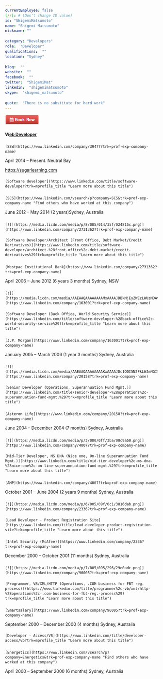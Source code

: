 ```yaml
---
currentEmployee: false
[//]: # (Don't change ID value)
id: "ShigemiMatsumoto"
name: "Shigemi Matsumoto"
nickname: ""

category: "Developers"
role:  "Developer"
qualifications:  ""
location: "Sydney"

blog:  ""
website:  ""
facebook:  ""
twitter:  "ShigemiMat"
linkedin:  "shigemimatsumoto"
skype:  "shigemi_matsumoto"

quote:  "There is no substitute for hard work"
---
```


[![BookNow.png](./Images/Bio/BookNow.png)](http://veethere.com/With/Shigemi) 
  

#### W[eb Developer](https://www.linkedin.com/title/web-developer?trk=mprofile_title "Learn more about this title")

##### 
    [SSW](https://www.linkedin.com/company/39477?trk=prof-exp-company-name)

<time style="border:0px;font-style:inherit;font-variant:inherit;font-weight:inherit;font-stretch:inherit;line-height:inherit;font-family:inherit;vertical-align:baseline;">April 2014</time> – Present. Neutral Bay

https://sugarlearning.com

#### 
    [Software developer](https://www.linkedin.com/title/software-developer?trk=mprofile_title "Learn more about this title")

##### 
    [SCS](https://www.linkedin.com/vsearch/p?company=SCS&trk=prof-exp-company-name "Find others who have worked at this company")

<time style="border:0px;font-style:inherit;font-variant:inherit;font-weight:inherit;font-stretch:inherit;line-height:inherit;font-family:inherit;vertical-align:baseline;">June 2012</time> – <time style="border:0px;font-style:inherit;font-variant:inherit;font-weight:inherit;font-stretch:inherit;line-height:inherit;font-family:inherit;vertical-align:baseline;">May 2014</time> (2 years)Sydney, Australia

##### 
    [![](https://media.licdn.com/media/p/8/005/014/35f/024815c.png)](https://www.linkedin.com/company/2731362?trk=prof-exp-company-name) 


#### 
    [Software Developer/Architect (Front Office, Debt Market/Credit Derivatives)](https://www.linkedin.com/title/software-developer/architect-%28front-office%2c-debt-market/credit-derivatives%29?trk=mprofile_title "Learn more about this title")

##### 
    [Westpac Institutional Bank](https://www.linkedin.com/company/2731362?trk=prof-exp-company-name)

<time style="border:0px;font-style:inherit;font-variant:inherit;font-weight:inherit;font-stretch:inherit;line-height:inherit;font-family:inherit;vertical-align:baseline;">April 2006</time> – <time style="border:0px;font-style:inherit;font-variant:inherit;font-weight:inherit;font-stretch:inherit;line-height:inherit;font-family:inherit;vertical-align:baseline;">June 2012</time> (6 years 3 months) Sydney, NSW

##### 
    [![](https://media.licdn.com/media/AAEAAQAAAAAAAAMxAAAAJDBkMjEyZWEzLWUzMDAtNDZmZS05NmVjLTA0NzM5ODc3MTUyYg.png)](https://www.linkedin.com/company/163001?trk=prof-exp-company-name) 


#### 
    [Software Developer (Back Office, World Security Service)](https://www.linkedin.com/title/software-developer-%28back-office%2c-world-security-service%29?trk=mprofile_title "Learn more about this title")

##### 
    [J.P. Morgan](https://www.linkedin.com/company/163001?trk=prof-exp-company-name)

<time style="border:0px;font-style:inherit;font-variant:inherit;font-weight:inherit;font-stretch:inherit;line-height:inherit;font-family:inherit;vertical-align:baseline;">January 2005</time> – <time style="border:0px;font-style:inherit;font-variant:inherit;font-weight:inherit;font-stretch:inherit;line-height:inherit;font-family:inherit;vertical-align:baseline;">March 2006</time> (1 year 3 months) Sydney, Australia

##### 
    [![](https://media.licdn.com/media/AAEAAQAAAAAAAAKxAAAAJDc1ODI5N2FkLWJmNGItNDI2MC04YTM5LTU0OTI4YmExMmU0Mg.png)](https://www.linkedin.com/company/20158?trk=prof-exp-company-name) 


#### 
    [Senior Developer (Operations, Superannuation Fund Mgmt.)](https://www.linkedin.com/title/senior-developer-%28operations%2c-superannuation-fund-mgmt.%29?trk=mprofile_title "Learn more about this title")

##### 
    [Asteron Life](https://www.linkedin.com/company/20158?trk=prof-exp-company-name)

<time style="border:0px;font-style:inherit;font-variant:inherit;font-weight:inherit;font-stretch:inherit;line-height:inherit;font-family:inherit;vertical-align:baseline;">June 2004</time> – <time style="border:0px;font-style:inherit;font-variant:inherit;font-weight:inherit;font-stretch:inherit;line-height:inherit;font-family:inherit;vertical-align:baseline;">December 2004</time> (7 months) Sydney, Australia

##### 
    [![](https://media.licdn.com/media/p/3/000/0ff/3ba/00c9a50.png)](https://www.linkedin.com/company/4007?trk=prof-exp-company-name) 


#### 
    [Mid-Tier Developer, MS DNA (Nice one, On-line Superannuation Fund Mgmt.)](https://www.linkedin.com/title/mid-tier-developer%2c-ms-dna-%28nice-one%2c-on-line-superannuation-fund-mgmt.%29?trk=mprofile_title "Learn more about this title")

##### 
    [AMP](https://www.linkedin.com/company/4007?trk=prof-exp-company-name)

<time style="border:0px;font-style:inherit;font-variant:inherit;font-weight:inherit;font-stretch:inherit;line-height:inherit;font-family:inherit;vertical-align:baseline;">October 2001</time> – <time style="border:0px;font-style:inherit;font-variant:inherit;font-weight:inherit;font-stretch:inherit;line-height:inherit;font-family:inherit;vertical-align:baseline;">June 2004</time> (2 years 9 months) Sydney, Australia

##### 
    [![](https://media.licdn.com/media/p/6/005/09f/0c1/3816dab.png)](https://www.linkedin.com/company/2336?trk=prof-exp-company-name) 


#### 
    [Lead Developer - Product Registration Site](https://www.linkedin.com/title/lead-developer-product-registration-site?trk=mprofile_title "Learn more about this title")

##### 
    [Intel Security (McAfee)](https://www.linkedin.com/company/2336?trk=prof-exp-company-name)

<time style="border:0px;font-style:inherit;font-variant:inherit;font-weight:inherit;font-stretch:inherit;line-height:inherit;font-family:inherit;vertical-align:baseline;">December 2000</time> – <time style="border:0px;font-style:inherit;font-variant:inherit;font-weight:inherit;font-stretch:inherit;line-height:inherit;font-family:inherit;vertical-align:baseline;">October 2001</time> (11 months) Sydney, Australia

##### 
    [![](https://media.licdn.com/media/p/7/005/095/296/29e0adc.png)](https://www.linkedin.com/company/96005?trk=prof-exp-company-name) 


#### 
    [Programmer, VB/XML/HTTP (Operations, .COM business for FBT reg. process)](https://www.linkedin.com/title/programmer%2c-vb/xml/http-%28operations%2c-.com-business-for-fbt-reg.-process%29?trk=mprofile_title "Learn more about this title")

##### 
    [Smartsalary](https://www.linkedin.com/company/96005?trk=prof-exp-company-name)

<time style="border:0px;font-style:inherit;font-variant:inherit;font-weight:inherit;font-stretch:inherit;line-height:inherit;font-family:inherit;vertical-align:baseline;">September 2000</time> – <time style="border:0px;font-style:inherit;font-variant:inherit;font-weight:inherit;font-stretch:inherit;line-height:inherit;font-family:inherit;vertical-align:baseline;">December 2000</time> (4 months) Sydney, Australia

#### 
    [Developer - Access/VB](https://www.linkedin.com/title/developer-access/vb?trk=mprofile_title "Learn more about this title")

##### 
    [Energetics](https://www.linkedin.com/vsearch/p?company=Energetics&trk=prof-exp-company-name "Find others who have worked at this company")

<time style="border:0px;font-style:inherit;font-variant:inherit;font-weight:inherit;font-stretch:inherit;line-height:inherit;font-family:inherit;vertical-align:baseline;">April 2000</time> – <time style="border:0px;font-style:inherit;font-variant:inherit;font-weight:inherit;font-stretch:inherit;line-height:inherit;font-family:inherit;vertical-align:baseline;">September 2000</time> (6 months) Sydney, Australia